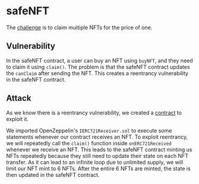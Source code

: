 # safeNFT

The [challenge](https://quillctf.super.site/challenges/quillctf-challenges/bulletproof-nft) is to claim multiple NFTs for the price of one.

## Vulnerability

In the safeNFT contract, a user can buy an NFT using `buyNFT`, and they need to claim it using `claim()`. The problem is that the safeNFT contract updates the `canClaim` after sending the NFT. This creates a reentrancy vulnerability in the safeNFT contract.

## Attack

As we know there is a reentrancy vulnerability, we created a [contract](./contracts/Attack.sol) to exploit it.

We imported OpenZeppelin's `IERC721Receiver.sol` to execute some statements whenever our contract receives an NFT. To exploit reentrancy, we will repeatedly call the `claim()` function inside `onERC721Received` whenever we receive an NFT. This leads to the safeNFT contract minting us NFTs repeatedly because they still need to update their state on each NFT transfer. As it can lead to an infinite loop due to unlimited supply, we will limit our NFT mint to 6 NFTs. After the entire 6 NFTs are minted, the state is then updated in the safeNFT contract.
